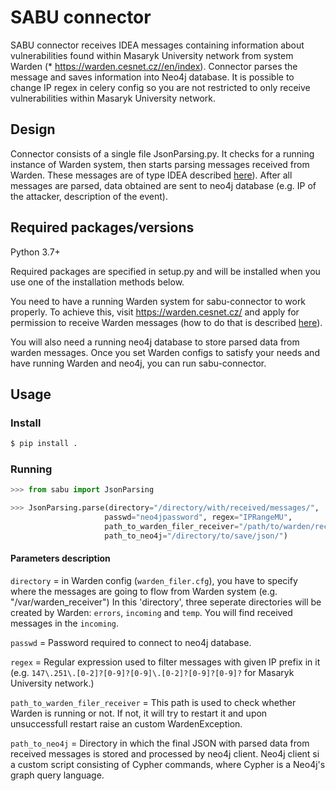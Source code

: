 # SABU connector

SABU connector receives IDEA messages containing information about vulnerabilities found within Masaryk University network from system Warden (* https://warden.cesnet.cz//en/index). 
Connector parses the message and saves information into Neo4j database. It is possible to change IP regex in celery config so you are not restricted to only receive vulnerabilities 
within Masaryk University network.

## Design

Connector consists of a single file JsonParsing.py. It checks for a running instance of Warden system, then starts parsing messages
received from Warden. These messages are of type IDEA described <a href="https://idea.cesnet.cz/en/index
">here</a>). After all messages are parsed, data obtained are sent to neo4j database (e.g. IP of the attacker, description of the event).

## Required packages/versions
Python 3.7+

Required packages are specified in setup.py and will be installed when you use one of the installation methods below.

You need to have a running Warden system for sabu-connector to work properly. 
To achieve this, visit https://warden.cesnet.cz/ and apply for permission to
receive Warden messages (how to do that is described <a href="https://warden.cesnet.cz/cs/participation
">here</a>). 

You will also need a running neo4j database to store parsed data from warden messages.
Once you set Warden configs to satisfy your needs and have running Warden and neo4j, you can run sabu-connector.

## Usage

### Install

```bash
$ pip install .
```

### Running

``` python
>>> from sabu import JsonParsing

>>> JsonParsing.parse(directory="/directory/with/received/messages/", 
                     passwd="neo4jpassword", regex="IPRangeMU", 
                     path_to_warden_filer_receiver="/path/to/warden/receiver/", 
                     path_to_neo4j="/directory/to/save/json/")
```

#### Parameters description

`directory` = in Warden config (`warden_filer.cfg`), you have to specify where 
the messages are going to flow from Warden system (e.g. "/var/warden_receiver")
In this 'directory', three seperate directories will be created by Warden:
`errors`, `incoming` and `temp`. You will find received messages in the `incoming`.

`passwd` = Password required to connect to neo4j database.

`regex` = Regular expression used to filter messages with given IP prefix in it
(e.g. `147\.251\.[0-2]?[0-9]?[0-9]\.[0-2]?[0-9]?[0-9]?` for Masaryk University
network.)

`path_to_warden_filer_receiver` = This path is used to check whether Warden is
running or not. If not, it will try to restart it and upon unsuccessfull restart
raise an custom WardenException.

`path_to_neo4j` = Directory in which the final JSON with parsed data from received
messages is stored and processed by neo4j client. Neo4j client si a custom script
consisting of Cypher commands, where Cypher is a Neo4j's graph query language.

